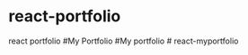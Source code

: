 # react-portfolio
react portfolio
#My Portfolio
#My portfolio
#   r e a c t - m y p o r t f o l i o  
 